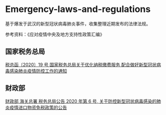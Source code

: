 # Emergency-laws-and-regulations

基于爆发于武汉的新型冠状病毒肺炎事件，收集整理近期发布的法律法规。

参考资料：《应对疫情中央及地方支持性政策汇编》

## 国家税务总局

[税总函〔2020〕19 号,国家税务总局关于优化纳税缴费服务 配合做好新型冠状病毒感染肺炎疫情防控工作的通知](https://github.com/futuremeng/Emergency-laws-and-regulations/blob/master/%E7%A8%8E%E6%80%BB%E5%87%BD%E3%80%942020%E3%80%9519%E5%8F%B7.md)

## 财政部

[财政部 海关总署 税务总局公告 2020 年第 6 号, 关于防控新型冠状病毒感染的肺炎疫情进口物资免税政策的公告](https://github.com/futuremeng/Emergency-laws-and-regulations/blob/master/%E8%B4%A2%E6%94%BF%E9%83%A8%E6%B5%B7%E5%85%B3%E6%80%BB%E7%BD%B2%E7%A8%8E%E5%8A%A1%E6%80%BB%E5%B1%80%E5%85%AC%E5%91%8A2020%E5%B9%B4%E7%AC%AC6%E5%8F%B7.md)